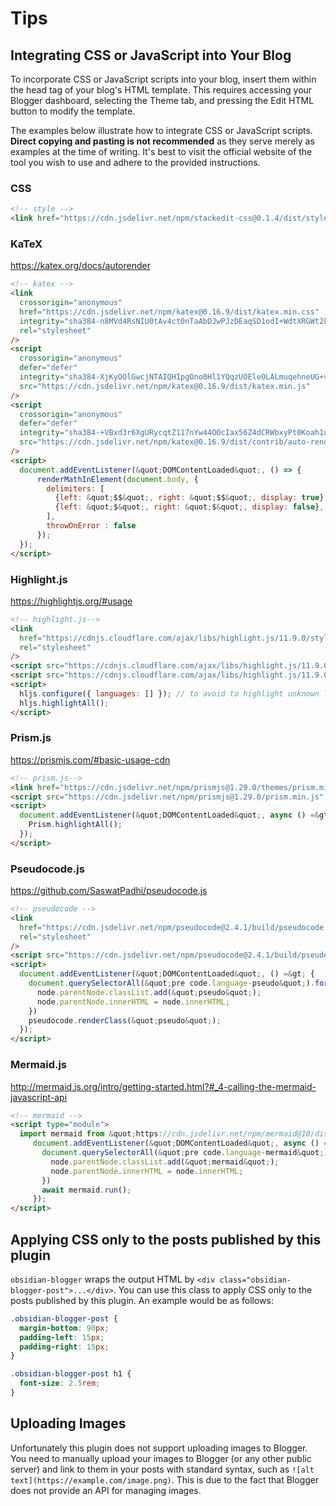 # Tips

## Integrating CSS or JavaScript into Your Blog

To incorporate CSS or JavaScript scripts into your blog, insert them within the head tag of your blog's HTML template. This requires accessing your Blogger dashboard, selecting the Theme tab, and pressing the Edit HTML button to modify the template.

The examples below illustrate how to integrate CSS or JavaScript scripts. **Direct copying and pasting is not recommended** as they serve merely as examples at the time of writing. It's best to visit the official website of the tool you wish to use and adhere to the provided instructions.

### CSS

```html
<!-- style -->
<link href="https://cdn.jsdelivr.net/npm/stackedit-css@0.1.4/dist/style.css" rel="stylesheet" />
```

### KaTeX

https://katex.org/docs/autorender

```html
<!-- katex -->
<link
  crossorigin="anonymous"
  href="https://cdn.jsdelivr.net/npm/katex@0.16.9/dist/katex.min.css"
  integrity="sha384-n8MVd4RsNIU0tAv4ct0nTaAbDJwPJzDEaqSD1odI+WdtXRGWt2kTvGFasHpSy3SV"
  rel="stylesheet"
/>
<script
  crossorigin="anonymous"
  defer="defer"
  integrity="sha384-XjKyOOlGwcjNTAIQHIpgOno0Hl1YQqzUOEleOLALmuqehneUG+vnGctmUb0ZY0l8"
  src="https://cdn.jsdelivr.net/npm/katex@0.16.9/dist/katex.min.js"
/>
<script
  crossorigin="anonymous"
  defer="defer"
  integrity="sha384-+VBxd3r6XgURycqtZ117nYw44OOcIax56Z4dCRWbxyPt0Koah1uHoK0o4+/RRE05"
  src="https://cdn.jsdelivr.net/npm/katex@0.16.9/dist/contrib/auto-render.min.js"
/>
<script>
  document.addEventListener(&quot;DOMContentLoaded&quot;, () => {
      renderMathInElement(document.body, {
        delimiters: [
          {left: &quot;$$&quot;, right: &quot;$$&quot;, display: true},
          {left: &quot;$&quot;, right: &quot;$&quot;, display: false},
        ],
        throwOnError : false
      });
  });
</script>
```

### Highlight.js

https://highlightjs.org/#usage

```html
<!-- highlight.js-->
<link
  href="https://cdnjs.cloudflare.com/ajax/libs/highlight.js/11.9.0/styles/vs.min.css"
  rel="stylesheet"
/>
<script src="https://cdnjs.cloudflare.com/ajax/libs/highlight.js/11.9.0/highlight.min.js" />
<script src="https://cdnjs.cloudflare.com/ajax/libs/highlight.js/11.9.0/languages/lisp.min.js" />
<script>
  hljs.configure({ languages: [] }); // to avoid to highlight unknown languages
  hljs.highlightAll();
</script>
```

### Prism.js

https://prismjs.com/#basic-usage-cdn

```html
<!-- prism.js-->
<link href="https://cdn.jsdelivr.net/npm/prismjs@1.29.0/themes/prism.min.css" rel="stylesheet" />
<script src="https://cdn.jsdelivr.net/npm/prismjs@1.29.0/prism.min.js" />
<script>
  document.addEventListener(&quot;DOMContentLoaded&quot;, async () =&gt; {
    Prism.highlightAll();
  });
</script>
```

### Pseudocode.js

https://github.com/SaswatPadhi/pseudocode.js

```html
<!-- pseudocode -->
<link
  href="https://cdn.jsdelivr.net/npm/pseudocode@2.4.1/build/pseudocode.min.css"
  rel="stylesheet"
/>
<script src="https://cdn.jsdelivr.net/npm/pseudocode@2.4.1/build/pseudocode.min.js" />
<script>
  document.addEventListener(&quot;DOMContentLoaded&quot;, () =&gt; {
    document.querySelectorAll(&quot;pre code.language-pseudo&quot;).forEach((node) =&gt; {
      node.parentNode.classList.add(&quot;pseudo&quot;);
      node.parentNode.innerHTML = node.innerHTML;
    })
    pseudocode.renderClass(&quot;pseudo&quot;);
  });
</script>
```

### Mermaid.js

http://mermaid.js.org/intro/getting-started.html?#_4-calling-the-mermaid-javascript-api

```html
<!-- mermaid -->
<script type="module">
  import mermaid from &quot;https://cdn.jsdelivr.net/npm/mermaid@10/dist/mermaid.esm.min.mjs&quot;;
     document.addEventListener(&quot;DOMContentLoaded&quot;, async () =&gt; {
       document.querySelectorAll(&quot;pre code.language-mermaid&quot;).forEach((node) =&gt; {
         node.parentNode.classList.add(&quot;mermaid&quot;);
         node.parentNode.innerHTML = node.innerHTML;
       })
       await mermaid.run();
     });
</script>
```

## Applying CSS only to the posts published by this plugin

`obsidian-blogger` wraps the output HTML by `<div class="obsidian-blogger-post">...</div>`. You can use this class to apply CSS only to the posts published by this plugin. An example would be as follows:

```css
.obsidian-blogger-post {
  margin-bottom: 90px;
  padding-left: 15px;
  padding-right: 15px;
}

.obsidian-blogger-post h1 {
  font-size: 2.5rem;
}
```

## Uploading Images

Unfortunately this plugin does not support uploading images to Blogger. You need to manually upload your images to Blogger (or any other public server) and link to them in your posts with standard syntax, such as `![alt text](https://example.com/image.png)`. This is due to the fact that Blogger does not provide an API for managing images.
